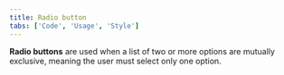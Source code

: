 ```yaml
---
title: Radio button
tabs: ['Code', 'Usage', 'Style']
---
```


**Radio buttons** are used when a list of two or more options are mutually exclusive, meaning the user must select only one option.

<component 
    name="Radio Button"
    component="radio-button" 
    variation="radio-button"
    experimental="true"
    >
</component>
<component-docs component="radio-button" experimental="true"></component-docs>

